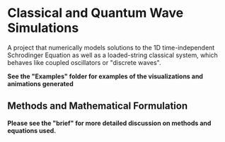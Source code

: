 # Classical and Quantum Wave Simulations

A project that numerically models solutions to the 1D time-independent Schrodinger Equation as well as a loaded-string classical system, which behaves like coupled oscillators or "discrete waves".

**See the "Examples" folder for examples of the visualizations and animations generated**

## Methods and Mathematical Formulation

**Please see the "brief" for more detailed discussion on methods and equations used.** 